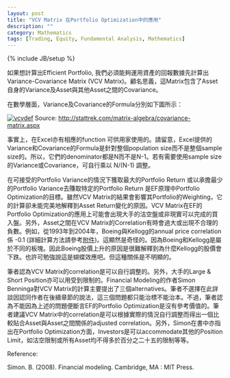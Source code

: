 ```yaml
---
layout: post
title: "VCV Matrix 在Portfolio Optimization中的應用"
description: ""
category: Mathematics
tags: [Trading, Equity, Fundamental Analysis, Mathematics]
---
```

{% include JB/setup %}

如果想計算出Efficient Portfolio, 我們必須能夠運用資產的回報數據先計算出Variance-Covariance Matrix (VCV Matrix)。顧名思義，這Matrix包含了Asset自身的Variance及Asset與其他Asset之間的Covariance。

在數學層面，Variance及Covariance的Formula分別如下圖所示：

[![vcvdef](http://ryancheng.s3.amazonaws.com/Linear%20Programming/vcvdef.bmp)](http://stattrek.com/matrix-algebra/covariance-matrix.aspx)
Source: http://stattrek.com/matrix-algebra/covariance-matrix.aspx

事實上，在Excel亦有相應的function 可供用家使用的。請留意，Excel提供的Variance和Covariance的Formula是針對整個population size而不是整個sample size的。所以，它們的denominator都是N而不是N-1。若有需要使用sample size的Variance或Covariance，可自行乘以 N/(N-1) 調整。

在可接受的Portfolio Variance的情況下獲取最大的Portfolio Return 或以承擔最少的Portfolio Variance去賺取特定的Portfolio Return 是EF原理中Portfolio Optimization的目標。雖然VCV Matrix的結果會影響其Portfolio的Weighting，它的計算卻未能完美地解釋到Asset Return變化的原因。VCV Matrix在EF的Portfolio Optimization的應用上可能會出現大手的沽空盤或非現實可以完成的買入盤。另外，Asset之間在VCV Matrix的Correlation有時會過大或出現不合理的負數。例如，從1993年到2004年，Boeing與Kellogg的annual price correlation係 -0.1 (詳細計算方法請參考[附件](http://ryancheng.s3.amazonaws.com/Linear%20Programming/correl.xls))。這顯然是奇怪的。因為Boeing和Kellogg是屬於不同的板塊。因此Boeing股價上升的原因是很難解釋到為什麼Kellogg的股價會下跌。也許可勉強說這是蝴蝶效應吧。但這種關係是不明顯的。

筆者認為VCV Matrix的correlation是可以自行調整的。另外，大手的Large & Short Position亦可以用受到限制的。Financial Modeling的作者Simon Benninga對VCV Matrix的計算主要提出了三個alternatives。筆者不選擇在此詳談因認同作者在後續章節的說法，這三個問題都只能治標不能治本。不過，筆者認為不能因為上述的問題便斷言EF的Portfolio Optimization是沒有參考價值的。筆者建議VCV Matrix中的correlation是可以根據實際的情況自行調整而得出一個比較貼合Asset與Asset之間關係的adjusted correlation。另外，Simon在書中亦指出在Portfolio Optimization方面，Investors是可以accommodate其他的Position Limit，如沽空限制或所有Asset均不得多於百分之二十五的限制等等。

Reference:

Simon. B. (2008). Financial modeling. Cambridge, MA : MIT Press.
